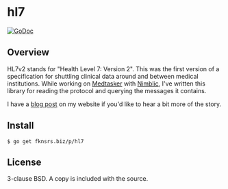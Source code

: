 hl7
===

[![GoDoc](https://godoc.org/fknsrs.biz/p/hl7?status.svg)](https://godoc.org/fknsrs.biz/p/hl7)

Overview
--------

HL7v2 stands for "Health Level 7: Version 2". This was the first version of a
specification for shuttling clinical data around and between medical
institutions. While working on [Medtasker](http://medtasker.com/) with
[Nimblic](https://github.com/nimblic), I've written this library for reading
the protocol and querying the messages it contains.

I have a [blog post](https://www.fknsrs.biz/blog/golang-hl7-library.html) on
my website if you'd like to hear a bit more of the story.

Install
-------

```
$ go get fknsrs.biz/p/hl7
```

License
-------

3-clause BSD. A copy is included with the source.
